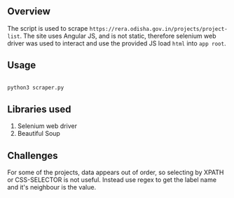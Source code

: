 ## Overview

The script is used to scrape `https://rera.odisha.gov.in/projects/project-list`. 
The site uses Angular JS, and is not static, therefore selenium web driver was
used to interact and use the provided JS load `html` into `app root`.


## Usage

```python

python3 scraper.py

```

## Libraries used

1. Selenium web driver
2. Beautiful Soup

## Challenges

For some of the projects, data appears out of order, so selecting by XPATH or CSS-SELECTOR is not useful. Instead use regex to get the label name and it's neighbour is the value.
